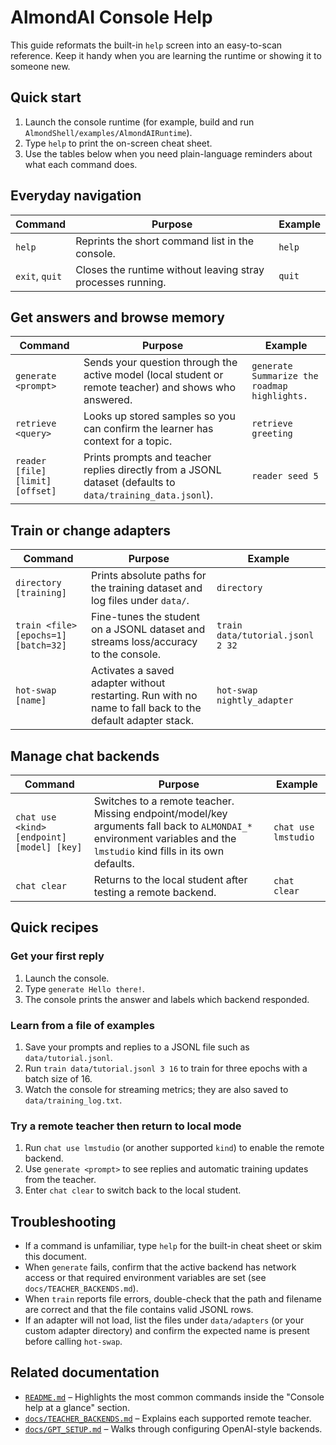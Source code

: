 # AlmondAI Console Help

This guide reformats the built-in `help` screen into an easy-to-scan reference.
Keep it handy when you are learning the runtime or showing it to someone new.

## Quick start

1. Launch the console runtime (for example, build and run
   `AlmondShell/examples/AlmondAIRuntime`).
2. Type `help` to print the on-screen cheat sheet.
3. Use the tables below when you need plain-language reminders about what each
   command does.

## Everyday navigation

| Command | Purpose | Example |
| --- | --- | --- |
| `help` | Reprints the short command list in the console. | `help` |
| `exit`, `quit` | Closes the runtime without leaving stray processes running. | `quit` |

## Get answers and browse memory

| Command | Purpose | Example |
| --- | --- | --- |
| `generate <prompt>` | Sends your question through the active model (local student or remote teacher) and shows who answered. | `generate Summarize the roadmap highlights.` |
| `retrieve <query>` | Looks up stored samples so you can confirm the learner has context for a topic. | `retrieve greeting` |
| `reader [file] [limit] [offset]` | Prints prompts and teacher replies directly from a JSONL dataset (defaults to `data/training_data.jsonl`). | `reader seed 5` |

## Train or change adapters

| Command | Purpose | Example |
| --- | --- | --- |
| `directory [training]` | Prints absolute paths for the training dataset and log files under `data/`. | `directory` |
| `train <file> [epochs=1] [batch=32]` | Fine-tunes the student on a JSONL dataset and streams loss/accuracy to the console. | `train data/tutorial.jsonl 2 32` |
| `hot-swap [name]` | Activates a saved adapter without restarting. Run with no name to fall back to the default adapter stack. | `hot-swap nightly_adapter` |

## Manage chat backends

| Command | Purpose | Example |
| --- | --- | --- |
| `chat use <kind> [endpoint] [model] [key]` | Switches to a remote teacher. Missing endpoint/model/key arguments fall back to `ALMONDAI_*` environment variables and the `lmstudio` kind fills in its own defaults. | `chat use lmstudio` |
| `chat clear` | Returns to the local student after testing a remote backend. | `chat clear` |

## Quick recipes

### Get your first reply

1. Launch the console.
2. Type `generate Hello there!`.
3. The console prints the answer and labels which backend responded.

### Learn from a file of examples

1. Save your prompts and replies to a JSONL file such as `data/tutorial.jsonl`.
2. Run `train data/tutorial.jsonl 3 16` to train for three epochs with a batch
   size of 16.
3. Watch the console for streaming metrics; they are also saved to
   `data/training_log.txt`.

### Try a remote teacher then return to local mode

1. Run `chat use lmstudio` (or another supported `kind`) to enable the remote
   backend.
2. Use `generate <prompt>` to see replies and automatic training updates from the
   teacher.
3. Enter `chat clear` to switch back to the local student.

## Troubleshooting

- If a command is unfamiliar, type `help` for the built-in cheat sheet or skim
  this document.
- When `generate` fails, confirm that the active backend has network access or
  that required environment variables are set (see `docs/TEACHER_BACKENDS.md`).
- When `train` reports file errors, double-check that the path and filename are
  correct and that the file contains valid JSONL rows.
- If an adapter will not load, list the files under `data/adapters` (or your
  custom adapter directory) and confirm the expected name is present before
  calling `hot-swap`.

## Related documentation

- [`README.md`](../README.md) – Highlights the most common commands inside the
  "Console help at a glance" section.
- [`docs/TEACHER_BACKENDS.md`](TEACHER_BACKENDS.md) – Explains each supported
  remote teacher.
- [`docs/GPT_SETUP.md`](GPT_SETUP.md) – Walks through configuring OpenAI-style
  backends.
